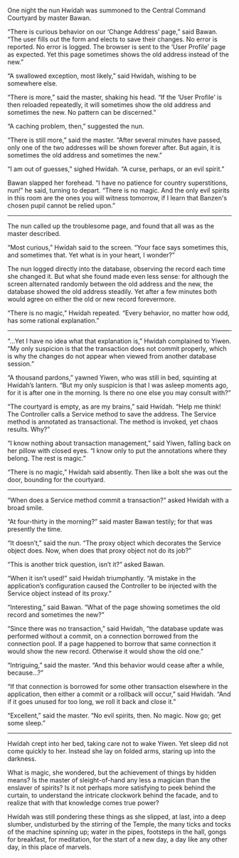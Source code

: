 One night the nun Hwídah was summoned to the Central
Command Courtyard by master Bawan.

“There is curious behavior on our ‘Change Address’ page,”
said Bawan.  “The user fills out the form and elects to save
their changes.  No error is reported.  No error is logged.
The browser is sent to the ‘User Profile’ page as expected.
Yet this page sometimes shows the old address instead of
the new.”

“A swallowed exception, most likely,” said Hwídah, wishing to
be somewhere else.

“There is more,” said the master, shaking his head.  “If the
‘User Profile’ is then reloaded repeatedly, it will
sometimes show the old address and sometimes the new.
No pattern can be discerned.”

“A caching problem, then,” suggested the nun.

“There is still more,” said the master.  “After several
minutes have passed, only one of the two addresses will be
shown forever after.  But again, it is sometimes the old
address and sometimes the new.”

“I am out of guesses,” sighed Hwídah. “A curse, perhaps, or
an evil spirit.”

Bawan slapped her forehead.  “I have no patience for country
superstitions, nun!” he said, turning to depart.  “There is
no magic.  And the only evil spirits in this room
are the ones you will witness tomorrow, if I learn that
Banzen's chosen pupil cannot be relied upon.”

----------

The nun called up the troublesome page, and found that all
was as the master described.

“Most curious,” Hwídah said to the screen.  “Your face says
sometimes this, and sometimes that.  Yet what is in your
heart, I wonder?”

The nun logged directly into the database, observing the
record each time she changed it.  But what she found made
even less sense: for although the screen alternated randomly
between the old address and the new, the database showed the
old address steadily.  Yet after a few minutes both would
agree on either the old or new record forevermore.

“There is no magic,” Hwídah repeated.  “Every behavior,
no matter how odd, has some rational explanation.”

----------

“...Yet I have no idea what that explanation is,” Hwídah
complained to Yíwen.  “My only suspicion is that the
transaction does not commit properly, which is why the
changes do not appear when viewed from another database
session.”

“A thousand pardons,” yawned Yíwen, who was still in bed,
squinting at Hwídah’s lantern.  “But my only suspicion is
that I was asleep moments ago, for it is after one in the
morning.  Is there no one else you may consult with?”

“The courtyard is empty, as are my brains,” said Hwídah.
“Help me think!  The Controller calls a Service method to
save the address.  The Service method is annotated as
transactional.  The method is invoked, yet chaos results.
Why?”

“I know nothing about transaction management,” said Yíwen,
falling back on her pillow with closed eyes.  “I know only
to put the annotations where they belong.  The rest is
magic.”

“There is no magic,” Hwídah said absently.  Then like a
bolt she was out the door, bounding for the courtyard.

----------

“When does a Service method commit a transaction?” asked
Hwídah with a broad smile.

“At four-thirty in the morning?” said master Bawan testily;
for that was presently the time.

“It doesn’t,” said the nun.  “The proxy object which
decorates the Service object does.  Now, when does that
proxy object not do its job?”

“This is another trick question, isn’t it?” asked Bawan.

“When it isn’t used!” said Hwídah triumphantly.  “A mistake
in the application’s configuration caused the Controller to
be injected with the Service object instead of its proxy.”

“Interesting,” said Bawan.  “What of the page showing
sometimes the old record and sometimes the new?”

“Since there was no transaction,” said Hwídah, “the database
update was performed without a commit, on a connection
borrowed from the connection pool.  If a page happened to
borrow that same connection it would show the new record.
Otherwise it would show the old one.”

“Intriguing,” said the master.  “And this behavior
would cease after a while, because...?”

“If that connection is borrowed for some other
transaction elsewhere in the application, then either a
commit or a rollback will occur,” said Hwídah.  “And if it
goes unused for too long, we roll it back and close it.”

“Excellent,” said the master.  “No evil spirits, then.
No magic.  Now go; get some sleep.”

----------

Hwídah crept into her bed, taking care not to wake Yíwen.
Yet sleep did not come quickly to her.  Instead she lay
on folded arms, staring up into the darkness.

What is magic, she wondered, but the achievement of things
by hidden means?  Is the master of sleight-of-hand any less
a magician than the enslaver of spirits?  Is it not perhaps
more satisfying to peek behind the curtain, to understand
the intricate clockwork behind the facade, and to realize
that with that knowledge comes true power?

Hwídah was still pondering these things as she slipped, at
last, into a deep slumber, undisturbed by the stirring of
the Temple, the many ticks and tocks of the machine spinning
up; water in the pipes, footsteps in the hall, gongs for
breakfast, for meditation, for the start of a new day, a day
like any other day, in this place of marvels.

